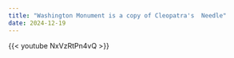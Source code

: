 ```yaml
---
title: "Washington Monument is a copy of Cleopatra's  Needle"
date: 2024-12-19
---
```


{{< youtube NxVzRtPn4vQ >}}

